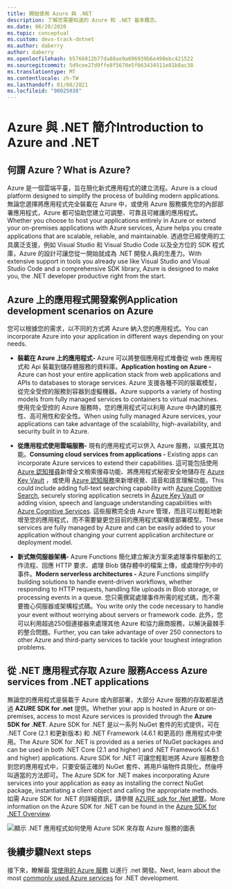```yaml
---
title: 開始使用 Azure 與 .NET
description: 了解您需要知道的 Azure 和 .NET 基本概念。
ms.date: 06/20/2020
ms.topic: conceptual
ms.custom: devx-track-dotnet
ms.author: daberry
author: daberry
ms.openlocfilehash: b5766012b77da88ae9a696939b6e498ebc421522
ms.sourcegitcommit: 5d9cee27d9ffe8f5670e5f663434511e81b8ac38
ms.translationtype: MT
ms.contentlocale: zh-TW
ms.lasthandoff: 01/08/2021
ms.locfileid: "98025038"
---
```

# <a name="introduction-to-azure-and-net"></a><span data-ttu-id="05df3-103">Azure 與 .NET 簡介</span><span class="sxs-lookup"><span data-stu-id="05df3-103">Introduction to Azure and .NET</span></span>

## <a name="what-is-azure"></a><span data-ttu-id="05df3-104">何謂 Azure？</span><span class="sxs-lookup"><span data-stu-id="05df3-104">What is Azure?</span></span>

<span data-ttu-id="05df3-105">Azure 是一個雲端平臺，旨在簡化新式應用程式的建立流程。</span><span class="sxs-lookup"><span data-stu-id="05df3-105">Azure is a cloud platform designed to simplify the process of building modern applications.</span></span>  <span data-ttu-id="05df3-106">無論您選擇將應用程式完全裝載在 Azure 中，或使用 Azure 服務擴充您的內部部署應用程式，Azure 都可協助您建立可調整、可靠且可維護的應用程式。</span><span class="sxs-lookup"><span data-stu-id="05df3-106">Whether you choose to host your applications entirely in Azure or extend your on-premises applications with Azure services, Azure helps you create applications that are scalable, reliable, and maintainable.</span></span>  <span data-ttu-id="05df3-107">透過您已經使用的工具廣泛支援，例如 Visual Studio 和 Visual Studio Code 以及全方位的 SDK 程式庫，Azure 的設計可讓您從一開始就成為 .NET 開發人員的生產力。</span><span class="sxs-lookup"><span data-stu-id="05df3-107">With extensive support in tools you already use like Visual Studio and Visual Studio Code and a comprehensive SDK library, Azure is designed to make you, the .NET developer productive right from the start.</span></span>

## <a name="application-development-scenarios-on-azure"></a><span data-ttu-id="05df3-108">Azure 上的應用程式開發案例</span><span class="sxs-lookup"><span data-stu-id="05df3-108">Application development scenarios on Azure</span></span>

<span data-ttu-id="05df3-109">您可以根據您的需求，以不同的方式將 Azure 納入您的應用程式。</span><span class="sxs-lookup"><span data-stu-id="05df3-109">You can incorporate Azure into your application in different ways depending on your needs.</span></span>

- <span data-ttu-id="05df3-110">**裝載在 Azure 上的應用程式-** Azure 可以將整個應用程式堆疊從 web 應用程式和 Api 裝載到儲存體服務的資料庫。</span><span class="sxs-lookup"><span data-stu-id="05df3-110">**Application hosting on Azure -** Azure can host your entire application stack from web applications and APIs to databases to storage services.</span></span> <span data-ttu-id="05df3-111">Azure 支援各種不同的裝載模型，從完全受控的服務到容器到虛擬機器。</span><span class="sxs-lookup"><span data-stu-id="05df3-111">Azure supports a variety of hosting models from fully managed services to containers to virtual machines.</span></span> <span data-ttu-id="05df3-112">使用完全受控的 Azure 服務時，您的應用程式可以利用 Azure 中內建的擴充性、高可用性和安全性。</span><span class="sxs-lookup"><span data-stu-id="05df3-112">When using fully managed Azure services, your applications can take advantage of the scalability, high-availability, and security built in to Azure.</span></span>

- <span data-ttu-id="05df3-113">**從應用程式使用雲端服務-** 現有的應用程式可以併入 Azure 服務，以擴充其功能。</span><span class="sxs-lookup"><span data-stu-id="05df3-113">**Consuming cloud services from applications -** Existing apps can incorporate Azure services to extend their capabilities.</span></span>  <span data-ttu-id="05df3-114">這可能包括使用 [Azure 認知搜尋](/azure/search/search-what-is-azure-search)新增全文檢索搜尋功能、將應用程式秘密安全地儲存在 [Azure Key Vault](/azure/key-vault/) ，或使用 [Azure 認知服務](/azure/cognitive-services/)來新增視覺、語音和語言理解功能。</span><span class="sxs-lookup"><span data-stu-id="05df3-114">This could include adding full-text searching capability with [Azure Cognitive Search](/azure/search/search-what-is-azure-search), securely storing application secrets in [Azure Key Vault](/azure/key-vault/) or adding vision, speech and language understanding capabilities with [Azure Cognitive Services](/azure/cognitive-services/).</span></span>  <span data-ttu-id="05df3-115">這些服務完全由 Azure 管理，而且可以輕鬆地新增至您的應用程式，而不需要變更您目前的應用程式架構或部署模型。</span><span class="sxs-lookup"><span data-stu-id="05df3-115">These services are fully managed by Azure and can be easily added to your application without changing your current application architecture or deployment model.</span></span>

- <span data-ttu-id="05df3-116">**新式無伺服器架構-** Azure Functions 簡化建立解決方案來處理事件驅動的工作流程、回應 HTTP 要求、處理 Blob 儲存體中的檔案上傳，或處理佇列中的事件。</span><span class="sxs-lookup"><span data-stu-id="05df3-116">**Modern serverless architectures -** Azure Functions simplify building solutions to handle event-driven workflows, whether responding to HTTP requests, handling file uploads in Blob storage, or processing events in a queue.</span></span>  <span data-ttu-id="05df3-117">您只需撰寫處理事件所需的程式碼，而不需要擔心伺服器或架構程式碼。</span><span class="sxs-lookup"><span data-stu-id="05df3-117">You write only the code necessary to handle your event without worrying about servers or framework code.</span></span>  <span data-ttu-id="05df3-118">此外，您可以利用超過250個連接器來處理其他 Azure 和協力廠商服務，以解決最棘手的整合問題。</span><span class="sxs-lookup"><span data-stu-id="05df3-118">Further, you can take advantage of over 250 connectors to other Azure and third-party services to tackle your toughest integration problems.</span></span>

## <a name="access-azure-services-from-net-applications"></a><span data-ttu-id="05df3-119">從 .NET 應用程式存取 Azure 服務</span><span class="sxs-lookup"><span data-stu-id="05df3-119">Access Azure services from .NET applications</span></span>

<span data-ttu-id="05df3-120">無論您的應用程式是裝載于 Azure 或內部部署，大部分 Azure 服務的存取都是透過 **AZURE SDK for .net** 提供。</span><span class="sxs-lookup"><span data-stu-id="05df3-120">Whether your app is hosted in Azure or on-premises, access to most Azure services is provided through the **Azure SDK for .NET**.</span></span>  <span data-ttu-id="05df3-121">Azure SDK for .NET 是以一系列 NuGet 套件的形式提供，可在 .NET Core (2.1 和更新版本) 和 .NET Framework (4.6.1 和更高的) 應用程式中使用。</span><span class="sxs-lookup"><span data-stu-id="05df3-121">The Azure SDK for .NET is provided as a series of NuGet packages and can be used in both .NET Core (2.1 and higher) and .NET Framework (4.6.1 and higher) applications.</span></span> <span data-ttu-id="05df3-122">Azure SDK for .NET 可讓您輕鬆地將 Azure 服務整合到您的應用程式中，只要安裝正確的 NuGet 套件、將用戶端物件具現化，然後呼叫適當的方法即可。</span><span class="sxs-lookup"><span data-stu-id="05df3-122">The Azure SDK for .NET makes incorporating Azure services into your application as easy as installing the correct NuGet package, instantiating a client object and calling the appropriate methods.</span></span> <span data-ttu-id="05df3-123">如需 Azure SDK for .NET 的詳細資訊，請參閱 [AZURE sdk for .Net 總覽](./sdk/azure-sdk-for-dotnet.md)。</span><span class="sxs-lookup"><span data-stu-id="05df3-123">More information on the Azure SDK for .NET can be found in the [Azure SDK for .NET Overview](./sdk/azure-sdk-for-dotnet.md).</span></span>

![顯示 .NET 應用程式如何使用 Azure SDK 來存取 Azure 服務的圖表](./media/azure-sdk-for-dotnet-overview.png)

## <a name="next-steps"></a><span data-ttu-id="05df3-125">後續步驟</span><span class="sxs-lookup"><span data-stu-id="05df3-125">Next steps</span></span>

<span data-ttu-id="05df3-126">接下來，瞭解最 [常使用的 Azure 服務](./key-azure-services.md) 以進行 .net 開發。</span><span class="sxs-lookup"><span data-stu-id="05df3-126">Next, learn about the most [commonly used Azure services](./key-azure-services.md) for .NET development.</span></span>
